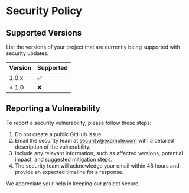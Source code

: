 # Security Policy

## Supported Versions

List the versions of your project that are currently being supported with security updates.

| Version | Supported          |
| ------- | ------------------ |
| 1.0.x   | :white_check_mark: |
| < 1.0   | :x:                |

## Reporting a Vulnerability

To report a security vulnerability, please follow these steps:

1. Do not create a public GitHub issue.
2. Email the security team at security@example.com with a detailed description of the vulnerability.
3. Include any relevant information, such as affected versions, potential impact, and suggested mitigation steps.
4. The security team will acknowledge your email within 48 hours and provide an expected timeline for a response.

We appreciate your help in keeping our project secure.
